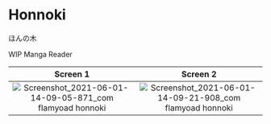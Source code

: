 # Honnoki
ほんの木

WIP Manga Reader

| Screen 1                                                                        | Screen 2         | 
| :-------------------------------------------------------------------------------------------------------------------: |:-------------:|
| ![Screenshot_2021-06-01-14-09-05-871_com flamyoad honnoki](https://user-images.githubusercontent.com/35066207/120275260-a108b800-c2e3-11eb-9427-31d681dcc81d.jpg)|![Screenshot_2021-06-01-14-09-21-908_com flamyoad honnoki](https://user-images.githubusercontent.com/35066207/120275270-a403a880-c2e3-11eb-9fa3-b97123c1b16f.jpg)

